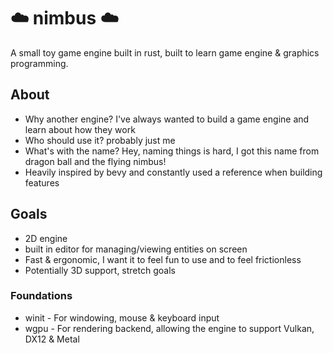 # ☁️ nimbus ☁️
A small toy game engine built in rust, built to learn game engine &amp; graphics programming.



## About
* Why another engine? I've always wanted to build a game engine and learn about how they work
* Who should use it? probably just me
* What's with the name? Hey, naming things is hard, I got this name from dragon ball and the flying nimbus!
* Heavily inspired by bevy and constantly used a reference when building features


## Goals
* 2D engine
* built in editor for managing/viewing entities on screen
* Fast & ergonomic, I want it to feel fun to use and to feel frictionless 
* Potentially 3D support, stretch goals


### Foundations
* winit - For windowing, mouse & keyboard input
* wgpu - For rendering backend, allowing the engine to support Vulkan, DX12 & Metal
